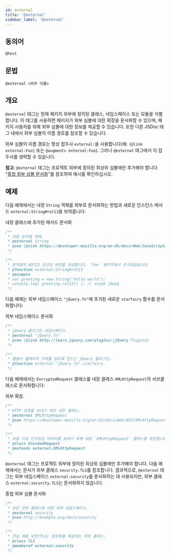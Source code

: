 ```yaml
---
id: external
title: '@external'
sidebar_label: '@external'
---
```


## 동의어

`@host`

## 문법

`@external <외부 이름>`

## 개요

`@external` 태그는 현재 패키지 외부에 정의된 클래스, 네임스페이스 또는 모듈을 식별합니다. 이 태그를 사용하면 패키지가 외부 심볼에 대한 확장을 문서화할 수 있으며, 패키지 사용자를 위해 외부 심볼에 대한 정보를 제공할 수 있습니다. 또한 다른 JSDoc 태그 내에서 외부 심볼의 이름 경로를 참조할 수 있습니다.

외부 심볼의 이름 경로는 항상 접두사 `external:`을 사용합니다(예: `{@link external:Foo}` 또는 `@augments external:Foo`). 그러나 `@external` 태그에서 이 접두사를 생략할 수 있습니다.

**참고**: `@external` 태그는 프로젝트 외부에 정의된 최상위 심볼에만 추가해야 합니다. "[중첩 외부 심볼 문서화](#nested-external-symbol)"를 참조하여 예시를 확인하십시오.

## 예제

다음 예제에서는 내장 `String` 객체를 외부로 문서화하는 방법과 새로운 인스턴스 메서드 `external:String#rot13`을 보여줍니다:

내장 클래스에 추가된 메서드 문서화

```js
/**
 * 내장 문자열 객체.
 * @external String
 * @see {@link https://developer.mozilla.org/en-US/docs/Web/JavaScript/Reference/Global_Objects/String|String}
 */

/**
 * 문자열의 ROT13 인코딩 버전을 생성합니다. `foo` 패키지에서 추가되었습니다.
 * @function external:String#rot13
 * @example
 * var greeting = new String('hello world');
 * console.log( greeting.rot13() ); // uryyb jbeyq
 */
```

다음 예제는 외부 네임스페이스 `"jQuery.fn"`에 추가된 새로운 `starfairy` 함수를 문서화합니다:

외부 네임스페이스 문서화

```js
/**
 * jQuery 플러그인 네임스페이스.
 * @external "jQuery.fn"
 * @see {@link http://learn.jquery.com/plugins/|jQuery Plugins}
 */

/**
 * 별들이 홈페이지 주위를 날도록 만드는 jQuery 플러그인.
 * @function external:"jQuery.fn".starfairy
 */
```

다음 예제에서는 `EncryptedRequest` 클래스를 내장 클래스 `XMLHttpRequest`의 서브클래스로 문서화합니다:

외부 확장.

```js
/**
 * HTTP 요청을 보내기 위한 내장 클래스.
 * @external XMLHttpRequest
 * @see https://developer.mozilla.org/en-US/docs/Web/API/XMLHttpRequest
 */

/**
 * 비밀 키로 인코딩된 데이터를 보내기 위해 내장 `XMLHttpRequest` 클래스를 확장합니다.
 * @class EncodedRequest
 * @extends external:XMLHttpRequest
 */
```

`@external` 태그는 프로젝트 외부에 정의된 최상위 심볼에만 추가해야 합니다. 다음 예제에서는 문서가 외부 클래스 `security.TLS`를 참조합니다. 결과적으로, `@external` 태그는 외부 네임스페이스 `external:security`를 문서화하는 데 사용되지만, 외부 클래스 `external:security.TLS`는 문서화하지 않습니다.

중첩 외부 심볼 문서화

```js
/**
 * 보안 관련 클래스에 대한 외부 네임스페이스.
 * @external security
 * @see http://example.org/docs/security
 */

/**
 * 전송 계층 보안(TLS) 암호화를 제공하는 외부 클래스.
 * @class TLS
 * @memberof external:security
 */
```